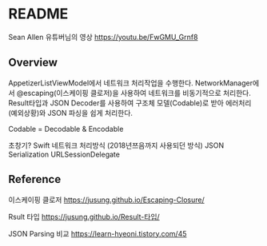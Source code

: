 # README

Sean Allen 유튜버님의 영상
https://youtu.be/FwGMU_Grnf8

## Overview

AppetizerListViewModel에서 네트워크 처리작업을 수행한다.
NetworkManager에서 @escaping(이스케이핑 클로저)을 사용하여 네트워크를 비동기적으로 처리한다.
Result타입과 JSON Decoder를 사용하여 구조체 모델(Codable)로 받아 에러처리(예외상황)와 JSON 파싱을 쉽게 처리한다.

Codable = Decodable & Encodable

초창기? Swift 네트워크 처리방식 (2018년쯔음까지 사용되던 방식) 
JSON Serialization
URLSessionDelegate

## Reference

이스케이핑 클로저
https://jusung.github.io/Escaping-Closure/

Rsult 타입
https://jusung.github.io/Result-타입/

JSON Parsing 비교
https://learn-hyeoni.tistory.com/45

